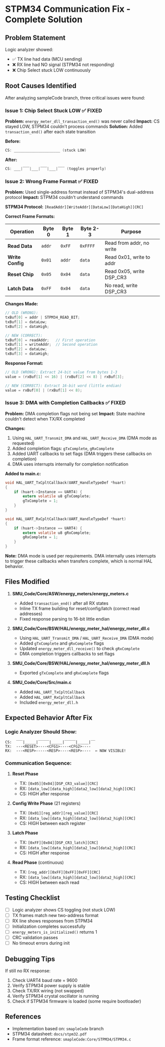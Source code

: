 # STPM34 Communication Fix - Complete Solution

## Problem Statement
Logic analyzer showed:
- ✅ TX line had data (MCU sending)
- ❌ RX line had NO signal (STPM34 not responding)
- ❌ Chip Select stuck LOW continuously

## Root Causes Identified

After analyzing sampleCode branch, three critical issues were found:

### Issue 1: Chip Select Stuck LOW ✅ FIXED
**Problem:** `energy_meter_dll_transaction_end()` was never called
**Impact:** CS stayed LOW, STPM34 couldn't process commands
**Solution:** Added `transaction_end()` after each state transition

**Before:**
```c
CS: _____________________ (stuck LOW)
```

**After:**
```c
CS: ___|‾‾‾|___|‾‾‾|___|‾‾‾ (toggles properly)
```

### Issue 2: Wrong Frame Format ✅ FIXED
**Problem:** Used single-address format instead of STPM34's dual-address protocol
**Impact:** STPM34 couldn't understand commands

**STPM34 Protocol:** `[ReadAddr][WriteAddr][DataLow][DataHigh][CRC]`

**Correct Frame Formats:**

| Operation | Byte 0 | Byte 1 | Byte 2-3 | Purpose |
|-----------|--------|--------|----------|---------|
| **Read Data** | `addr` | `0xFF` | `0xFFFF` | Read from addr, no write |
| **Write Config** | `0x01` | `addr` | `data` | Read 0x01, write to addr |
| **Reset Chip** | `0x05` | `0x04` | `data` | Read 0x05, write DSP_CR3 |
| **Latch Data** | `0xFF` | `0x04` | `data` | No read, write DSP_CR3 |

**Changes Made:**
```c
// OLD (WRONG):
txBuf[0] = addr | STPM34_READ_BIT;
txBuf[1] = dataLow;
txBuf[2] = dataHigh;

// NEW (CORRECT):
txBuf[0] = readAddr;   // First operation
txBuf[1] = writeAddr;  // Second operation
txBuf[2] = dataLow;
txBuf[3] = dataHigh;
```

**Response Format:**
```c
// OLD (WRONG): Extract 24-bit value from bytes 1-3
value = (rxBuf[1] << 16) | (rxBuf[2] << 8) | rxBuf[3];

// NEW (CORRECT): Extract 16-bit word (little endian)
value = rxBuf[0] | (rxBuf[1] << 8);
```

### Issue 3: DMA with Completion Callbacks ✅ FIXED
**Problem:** DMA completion flags not being set
**Impact:** State machine couldn't detect when TX/RX completed

**Changes:**
1. Using `HAL_UART_Transmit_DMA` and `HAL_UART_Receive_DMA` (DMA mode as requested)
2. Added completion flags: `gTxComplete`, `gRxComplete`
3. Added UART callbacks to set flags (DMA triggers these callbacks on completion)
4. DMA uses interrupts internally for completion notification

**Added to main.c:**
```c
void HAL_UART_TxCpltCallback(UART_HandleTypeDef *huart)
{
    if (huart->Instance == UART4) {
        extern volatile u8 gTxComplete;
        gTxComplete = 1;
    }
}

void HAL_UART_RxCpltCallback(UART_HandleTypeDef *huart)
{
    if (huart->Instance == UART4) {
        extern volatile u8 gRxComplete;
        gRxComplete = 1;
    }
}
```

**Note:** DMA mode is used per requirements. DMA internally uses interrupts to trigger these callbacks when transfers complete, which is normal HAL behavior.

## Files Modified

1. **SMU_Code/Core/ASW/energy_meters/energy_meters.c**
   - Added `transaction_end()` after all RX states
   - Inline TX frame building for reset/config/latch (correct read addresses)
   - Fixed response parsing to 16-bit little endian

2. **SMU_Code/Core/BSW/HAL/energy_meter_hal/energy_meter_dll.c**
   - Using `HAL_UART_Transmit_DMA` / `HAL_UART_Receive_DMA` (DMA mode)
   - Added `gTxComplete` and `gRxComplete` flags
   - Updated `energy_meter_dll_receive()` to check `gRxComplete`
   - DMA completion triggers callbacks to set flags

3. **SMU_Code/Core/BSW/HAL/energy_meter_hal/energy_meter_dll.h**
   - Exported `gTxComplete` and `gRxComplete` flags

4. **SMU_Code/Core/Src/main.c**
   - Added `HAL_UART_TxCpltCallback`
   - Added `HAL_UART_RxCpltCallback`
   - Included `energy_meter_dll.h`

## Expected Behavior After Fix

### Logic Analyzer Should Show:

```
CS:  ‾‾‾|_____|‾‾‾‾‾|_____|‾‾‾‾‾|_____|‾‾
TX:  ---<RESET>----<CFG1>----<CFG2>----
RX:  ---<RESP>-----<RESP>----<RESP>----  ← NOW VISIBLE!
```

### Communication Sequence:

1. **Reset Phase**
   - TX: `[0x05][0x04][DSP_CR3_value][CRC]`
   - RX: `[data_low][data_high][data2_low][data2_high][CRC]`
   - CS: HIGH after response

2. **Config Write Phase** (21 registers)
   - TX: `[0x01][reg_addr][reg_value][CRC]`
   - RX: `[data_low][data_high][data2_low][data2_high][CRC]`
   - CS: HIGH between each register

3. **Latch Phase**
   - TX: `[0xFF][0x04][DSP_CR3_latch][CRC]`
   - RX: `[data_low][data_high][data2_low][data2_high][CRC]`
   - CS: HIGH after response

4. **Read Phase** (continuous)
   - TX: `[reg_addr][0xFF][0xFF][0xFF][CRC]`
   - RX: `[data_low][data_high][data2_low][data2_high][CRC]`
   - CS: HIGH between each read

## Testing Checklist

- [ ] Logic analyzer shows CS toggling (not stuck LOW)
- [ ] TX frames match new two-address format
- [ ] RX line shows responses from STPM34
- [ ] Initialization completes successfully
- [ ] `energy_meters_is_initialized()` returns 1
- [ ] CRC validation passes
- [ ] No timeout errors during init

## Debugging Tips

If still no RX response:
1. Check UART4 baud rate = 9600
2. Verify STPM34 power supply is stable
3. Check TX/RX wiring (not swapped)
4. Verify STPM34 crystal oscillator is running
5. Check if STPM34 firmware is loaded (some require bootloader)

## References

- Implementation based on: `smapleCode` branch
- STPM34 datasheet: `docs/stpm32.pdf`
- Frame format reference: `smapleCode:Core/STPM34/STPM34.c`
